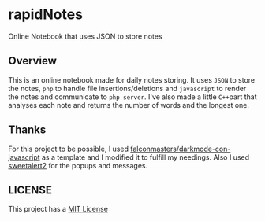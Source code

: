 # rapidNotes
Online Notebook that uses JSON to store notes
## Overview
This is an online notebook made for daily notes storing. It uses `JSON` to store the notes, `php` to handle file insertions/deletions and `javascript` to render the notes and communicate to `php server`. I've also made a little `C++`part that analyses each note and returns the number of words and the longest one.
## Thanks
For this project to be possible, I used [falconmasters/darkmode-con-javascript](https://github.com/falconmasters/darkmode-con-javascript/) as a template and I modified it to fulfill my needings. Also I used [sweetalert2](https://github.com/sweetalert2/sweetalert2) for the popups and messages.
## LICENSE
This project has a [MIT License](LICENSE)
